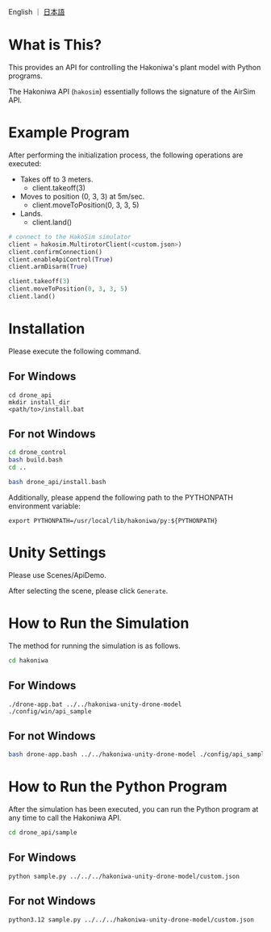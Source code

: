 
English ｜ [日本語](README-ja.md)

# What is This?

This provides an API for controlling the Hakoniwa's plant model with Python programs.

The Hakoniwa API (`hakosim`) essentially follows the signature of the AirSim API.

# Example Program

After performing the initialization process, the following operations are executed:

* Takes off to 3 meters.
  * client.takeoff(3)
* Moves to position (0, 3, 3) at 5m/sec.
  * client.moveToPosition(0, 3, 3, 5)
* Lands.
  * client.land()

```python
# connect to the HakoSim simulator
client = hakosim.MultirotorClient(<custom.json>)
client.confirmConnection()
client.enableApiControl(True)
client.armDisarm(True)

client.takeoff(3)
client.moveToPosition(0, 3, 3, 5)
client.land()
```

# Installation

Please execute the following command.

## For Windows

```
cd drone_api
mkdir install_dir
<path/to>/install.bat 
```

## For not Windows


```bash
cd drone_control
bash build.bash
cd ..
```

```bash
bash drone_api/install.bash
```

Additionally, please append the following path to the PYTHONPATH environment variable:

```
export PYTHONPATH=/usr/local/lib/hakoniwa/py:${PYTHONPATH}
```

# Unity Settings

Please use Scenes/ApiDemo.

After selecting the scene, please click `Generate`.

# How to Run the Simulation

The method for running the simulation is as follows.

```bash
cd hakoniwa
```

## For Windows

```
./drone-app.bat ../../hakoniwa-unity-drone-model ./config/win/api_sample
```

## For not Windows

```bash
bash drone-app.bash ../../hakoniwa-unity-drone-model ./config/api_sample
```

# How to Run the Python Program

After the simulation has been executed, you can run the Python program at any time to call the Hakoniwa API.


```bash
cd drone_api/sample
```

## For Windows

```
python sample.py ../../../hakoniwa-unity-drone-model/custom.json
```

## For not Windows

```bash
python3.12 sample.py ../../../hakoniwa-unity-drone-model/custom.json
```

